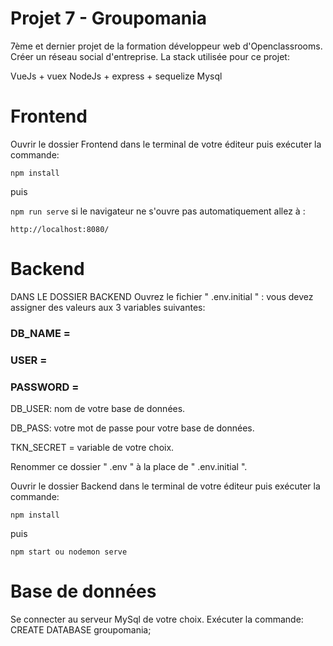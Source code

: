 # Projet 7 - Groupomania #
7ème et dernier projet de la formation développeur web d'Openclassrooms. Créer un réseau social d'entreprise. La stack utilisée pour ce projet:

VueJs + vuex 
NodeJs + express + sequelize
Mysql


# Frontend #

Ouvrir le dossier Frontend dans le terminal de votre éditeur puis exécuter la commande:

`npm install`  

puis

`npm run serve`
si le navigateur ne s'ouvre pas automatiquement allez à :

`http://localhost:8080/`

# Backend #
DANS LE DOSSIER BACKEND
Ouvrez le fichier " .env.initial " : vous devez assigner des valeurs aux 3 variables suivantes:
### DB_NAME =   ###
 ### USER =    ###
 ###  PASSWORD =  ###


DB_USER:  nom de votre base de données. 

DB_PASS: votre mot de passe pour votre base de données.

TKN_SECRET = variable de votre choix.

Renommer ce dossier " .env " à la place de " .env.initial ".

Ouvrir le dossier Backend dans le terminal de votre éditeur puis exécuter la commande:

`npm install`

puis

`npm start ou nodemon serve`

# Base de données #

Se connecter au serveur MySql de votre choix. Exécuter la commande: CREATE DATABASE groupomania;

